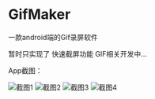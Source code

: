 # GifMaker
一款android端的Gif录屏软件

暂时只实现了 快速截屏功能 GIF相关开发中...

App截图：


![截图1](https://raw.githubusercontent.com/kangyang1024/GifMaker/master/Screenshot_1.png)
![截图2](https://raw.githubusercontent.com/kangyang1024/GifMaker/master/Screenshot_2.png)
![截图3](https://raw.githubusercontent.com/kangyang1024/GifMaker/master/Screenshot_3.png)
![截图4](https://raw.githubusercontent.com/kangyang1024/GifMaker/master/Screenshot_4.png)
